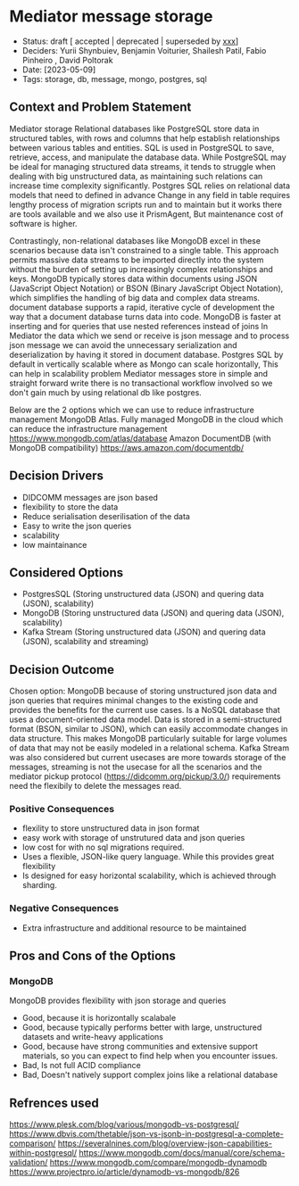 # Mediator message storage 

- Status: draft [ accepted | deprecated | superseded by [xxx](yyyymmdd-xxx.md)]
- Deciders: Yurii Shynbuiev, Benjamin Voiturier, Shailesh Patil, Fabio Pinheiro , David Poltorak
- Date: [2023-05-09] 
- Tags: storage, db, message, mongo, postgres, sql

## Context and Problem Statement
Mediator storage
Relational databases like PostgreSQL store data in structured tables, with rows and columns that help establish relationships between various tables and entities.
SQL is used in PostgreSQL to save, retrieve, access, and manipulate the database data.
While PostgreSQL may be ideal for managing structured data streams, it tends to struggle when dealing with big unstructured data, as maintaining such relations can increase time complexity significantly.
Postgres SQL relies on relational data models that need to defined in advance
Change in any field in table requires lengthy process of migration scripts run and to maintain but it works there are tools available and we also use it PrismAgent, 
But maintenance cost of software is higher.

Contrastingly, non-relational databases like MongoDB excel in these scenarios because data isn't constrained to a single table. 
This approach permits massive data streams to be imported directly into the system without the burden of setting up increasingly complex relationships and keys. 
MongoDB typically stores data within documents using JSON (JavaScript Object Notation) or BSON (Binary JavaScript Object Notation), which simplifies the handling of big data and complex data streams.
document database supports a rapid, iterative cycle of development the way that a document database turns data into code.
MongoDB is faster at inserting and for queries that use nested references instead of joins
In Mediator the data which we send or receive is json message and to process json message we can avoid the unnecessary serialization and deserialization by having it stored in document database.
Postgres SQL by default in vertically scalable where as Mongo can scale horizontally, This can help in scalability problem
Mediator messages store in simple and straight forward write there is no transactional workflow involved so we don't gain much by using relational db like postgres.

Below are the 2 options which we can use to reduce infrastructure management 
MongoDB Atlas. Fully managed MongoDB in the cloud which can reduce the infrastructure management https://www.mongodb.com/atlas/database
Amazon DocumentDB (with MongoDB compatibility)  https://aws.amazon.com/documentdb/

## Decision Drivers
- DIDCOMM messages are json based
- flexibility to store the data
- Reduce serialisation deserilisation of the data
- Easy to write the json queries
- scalability
- low maintainance

## Considered Options
- PostgresSQL (Storing unstructured data (JSON) and quering data (JSON), scalability)
- MongoDB (Storing unstructured data (JSON) and quering data (JSON), scalability)
- Kafka Stream (Storing unstructured data (JSON) and quering data (JSON), scalability and streaming)

## Decision Outcome

Chosen option: MongoDB because of storing unstructured json data and json queries that requires minimal changes to the existing code and provides the benefits for the current use cases.
Is a NoSQL database that uses a document-oriented data model. Data is stored in a semi-structured format (BSON, similar to JSON), which can easily accommodate changes in data structure. This makes MongoDB particularly suitable for large volumes of data that may not be easily modeled in a relational schema.
Kafka Stream was also considered but current usecases are more towards storage of the messages, streaming is not the usecase for all the scenarios and the  mediator pickup protocol (https://didcomm.org/pickup/3.0/) requirements need the flexibily to delete the messages read.

### Positive Consequences

- flexility to store unstructured data in json format
- easy work with storage of unstrutured data and json queries
- low cost for with no sql migrations required.
- Uses a flexible, JSON-like query language. While this provides great flexibility
- Is designed for easy horizontal scalability, which is achieved through sharding.

### Negative Consequences

- Extra infrastructure and additional resource to be maintained  

## Pros and Cons of the Options

### MongoDB

MongoDB provides flexibility with json storage and queries 

- Good, because it is horizontally scalabale 
- Good, because typically performs better with large, unstructured datasets and write-heavy applications
- Good, because have strong communities and extensive support materials, so you can expect to find help when you encounter issues.
- Bad, Is not full ACID compliance
- Bad, Doesn't natively support complex joins like a relational database


## Refrences used 
https://www.plesk.com/blog/various/mongodb-vs-postgresql/
https://www.dbvis.com/thetable/json-vs-jsonb-in-postgresql-a-complete-comparison/
https://severalnines.com/blog/overview-json-capabilities-within-postgresql/
https://www.mongodb.com/docs/manual/core/schema-validation/
https://www.mongodb.com/compare/mongodb-dynamodb
https://www.projectpro.io/article/dynamodb-vs-mongodb/826


